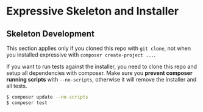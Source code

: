 # Expressive Skeleton and Installer



## Skeleton Development

This section applies only if you cloned this repo with `git clone`, not when you
installed expressive with `composer create-project ...`.

If you want to run tests against the installer, you need to clone this repo and
setup all dependencies with composer.  Make sure you **prevent composer running
scripts** with `--no-scripts`, otherwise it will remove the installer and all
tests.

```bash
$ composer update --no-scripts
$ composer test
```

